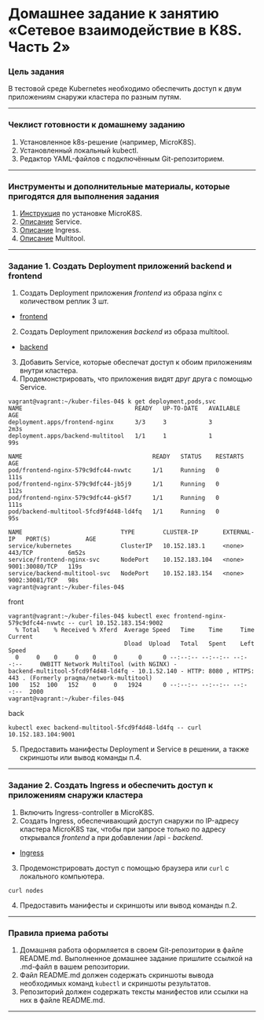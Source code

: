 # Домашнее задание к занятию «Сетевое взаимодействие в K8S. Часть 2»

### Цель задания

В тестовой среде Kubernetes необходимо обеспечить доступ к двум приложениям снаружи кластера по разным путям.

------

### Чеклист готовности к домашнему заданию

1. Установленное k8s-решение (например, MicroK8S).
2. Установленный локальный kubectl.
3. Редактор YAML-файлов с подключённым Git-репозиторием.

------

### Инструменты и дополнительные материалы, которые пригодятся для выполнения задания

1. [Инструкция](https://microk8s.io/docs/getting-started) по установке MicroK8S.
2. [Описание](https://kubernetes.io/docs/concepts/services-networking/service/) Service.
3. [Описание](https://kubernetes.io/docs/concepts/services-networking/ingress/) Ingress.
4. [Описание](https://github.com/wbitt/Network-MultiTool) Multitool.

------

### Задание 1. Создать Deployment приложений backend и frontend

1. Создать Deployment приложения _frontend_ из образа nginx с количеством реплик 3 шт.
* [frontend](https://github.com/Destian1995/kuber-files-04/blob/main/deployment-front.yaml)
2. Создать Deployment приложения _backend_ из образа multitool. 
* [backend](https://github.com/Destian1995/kuber-files-04/blob/main/deployment-back.yaml)

3. Добавить Service, которые обеспечат доступ к обоим приложениям внутри кластера. 
4. Продемонстрировать, что приложения видят друг друга с помощью Service.
```
vagrant@vagrant:~/kuber-files-04$ k get deployment,pods,svc
NAME                                READY   UP-TO-DATE   AVAILABLE   AGE
deployment.apps/frontend-nginx      3/3     3            3           2m3s
deployment.apps/backend-multitool   1/1     1            1           99s

NAME                                     READY   STATUS    RESTARTS   AGE
pod/frontend-nginx-579c9dfc44-nvwtc      1/1     Running   0          111s
pod/frontend-nginx-579c9dfc44-jb5j9      1/1     Running   0          112s
pod/frontend-nginx-579c9dfc44-gk5f7      1/1     Running   0          111s
pod/backend-multitool-5fcd9f4d48-ld4fq   1/1     Running   0          95s

NAME                            TYPE        CLUSTER-IP       EXTERNAL-IP   PORT(S)          AGE
service/kubernetes              ClusterIP   10.152.183.1     <none>        443/TCP          6m52s
service/frontend-nginx-svc      NodePort    10.152.183.104   <none>        9001:30080/TCP   119s
service/backend-multitool-svc   NodePort    10.152.183.154   <none>        9002:30081/TCP   98s
vagrant@vagrant:~/kuber-files-04$
```

front
```
vagrant@vagrant:~/kuber-files-04$ kubectl exec frontend-nginx-579c9dfc44-nvwtc -- curl 10.152.183.154:9002
  % Total    % Received % Xferd  Average Speed   Time    Time     Time  Current
                                 Dload  Upload   Total   Spent    Left  Speed
  0     0    0     0    0     0      0      0 --:--:-- --:--:-- --:--:--     0WBITT Network MultiTool (with NGINX) - 
backend-multitool-5fcd9f4d48-ld4fq - 10.1.52.140 - HTTP: 8080 , HTTPS: 443 . (Formerly praqma/network-multitool)
100   152  100   152    0     0   1924      0 --:--:-- --:--:-- --:--:--  2000
vagrant@vagrant:~/kuber-files-04$
```
back
```
kubectl exec backend-multitool-5fcd9f4d48-ld4fq -- curl 10.152.183.104:9001
```
5. Предоставить манифесты Deployment и Service в решении, а также скриншоты или вывод команды п.4.

------

### Задание 2. Создать Ingress и обеспечить доступ к приложениям снаружи кластера

1. Включить Ingress-controller в MicroK8S.
2. Создать Ingress, обеспечивающий доступ снаружи по IP-адресу кластера MicroK8S так, чтобы при запросе только по адресу открывался _frontend_ а при добавлении /api - _backend_.
* [Ingress](https://github.com/Destian1995/kuber-files-04/blob/main/ingress.yaml)

3. Продемонстрировать доступ с помощью браузера или `curl` с локального компьютера.
```
curl nodes
```

4. Предоставить манифесты и скриншоты или вывод команды п.2.

------

### Правила приема работы

1. Домашняя работа оформляется в своем Git-репозитории в файле README.md. Выполненное домашнее задание пришлите ссылкой на .md-файл в вашем репозитории.
2. Файл README.md должен содержать скриншоты вывода необходимых команд `kubectl` и скриншоты результатов.
3. Репозиторий должен содержать тексты манифестов или ссылки на них в файле README.md.

------
